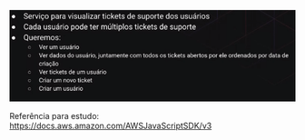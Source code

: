 ![image-rules](.github/rules.png)

Referência para estudo: https://docs.aws.amazon.com/AWSJavaScriptSDK/v3
